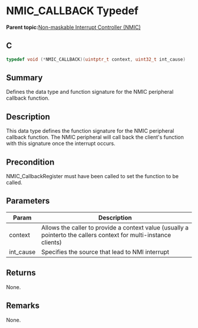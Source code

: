 # NMIC\_CALLBACK Typedef

**Parent topic:**[Non-maskable Interrupt Controller \(NMIC\)](GUID-FFDBEA51-E671-4664-A1C3-0E0A899FDF2D.md)

## C

```c
typedef void (*NMIC_CALLBACK)(uintptr_t context, uint32_t int_cause)
```

## Summary

Defines the data type and function signature for the NMIC peripheral callback function.

## Description

This data type defines the function signature for the NMIC peripheral callback function. The NMIC peripheral will call back the client's function with this signature once the interrupt occurs.

## Precondition

NMIC\_CallbackRegister must have been called to set the function to be called.

## Parameters

|Param|Description|
|-----|-----------|
|context|Allows the caller to provide a context value \(usually a pointerto the callers context for multi-instance clients\)|
|int\_cause|Specifies the source that lead to NMI interrupt|

## Returns

None.

## Remarks

None.


